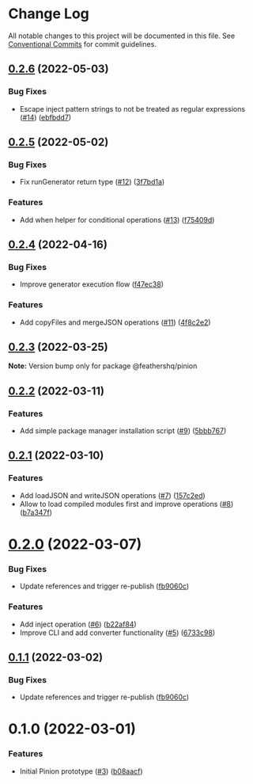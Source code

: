 # Change Log

All notable changes to this project will be documented in this file.
See [Conventional Commits](https://conventionalcommits.org) for commit guidelines.

## [0.2.6](https://github.com/feathershq/pinion/compare/v0.2.5...v0.2.6) (2022-05-03)


### Bug Fixes

* Escape inject pattern strings to not be treated as regular expressions ([#14](https://github.com/feathershq/pinion/issues/14)) ([ebfbdd7](https://github.com/feathershq/pinion/commit/ebfbdd75243dc3fa1bcc935d0420f5d935d14b6a))





## [0.2.5](https://github.com/feathershq/pinion/compare/v0.2.4...v0.2.5) (2022-05-02)


### Bug Fixes

* Fix runGenerator return type ([#12](https://github.com/feathershq/pinion/issues/12)) ([3f7bd1a](https://github.com/feathershq/pinion/commit/3f7bd1a1552f6762d6892dd054bd163f2c2cb5ed))


### Features

* Add when helper for conditional operations ([#13](https://github.com/feathershq/pinion/issues/13)) ([f75409d](https://github.com/feathershq/pinion/commit/f75409de4f5c0d8c754eda85732182ff0fa3a67f))





## [0.2.4](https://github.com/feathershq/pinion/compare/v0.2.3...v0.2.4) (2022-04-16)


### Bug Fixes

* Improve generator execution flow ([f47ec38](https://github.com/feathershq/pinion/commit/f47ec38aab281c1db46fe31738dd8a9697dd3191))


### Features

* Add copyFiles and mergeJSON operations ([#11](https://github.com/feathershq/pinion/issues/11)) ([4f8c2e2](https://github.com/feathershq/pinion/commit/4f8c2e27515c20b7cd64934dc91a7165e4075f1b))





## [0.2.3](https://github.com/feathershq/pinion/compare/v0.2.2...v0.2.3) (2022-03-25)

**Note:** Version bump only for package @feathershq/pinion





## [0.2.2](https://github.com/feathershq/pinion/compare/v0.2.1...v0.2.2) (2022-03-11)


### Features

* Add simple package manager installation script ([#9](https://github.com/feathershq/pinion/issues/9)) ([5bbb767](https://github.com/feathershq/pinion/commit/5bbb76768f4a5f8f97bc2e088ed061f44ca2a75d))





## [0.2.1](https://github.com/feathershq/pinion/compare/v0.2.0...v0.2.1) (2022-03-10)


### Features

* Add loadJSON and writeJSON operations ([#7](https://github.com/feathershq/pinion/issues/7)) ([157c2ed](https://github.com/feathershq/pinion/commit/157c2ede34e511631855d4a81600e5f33eec4ff7))
* Allow to load compiled modules first and improve operations ([#8](https://github.com/feathershq/pinion/issues/8)) ([b7a347f](https://github.com/feathershq/pinion/commit/b7a347fac32fe7d678a2ddb59aedaf03e95f3d9e))





# [0.2.0](https://github.com/feathershq/pinion/compare/v0.1.0...v0.2.0) (2022-03-07)


### Bug Fixes

* Update references and trigger re-publish ([fb9060c](https://github.com/feathershq/pinion/commit/fb9060c359a7a3bd9ffd62c85fc6474f85dde6d3))


### Features

* Add inject operation ([#6](https://github.com/feathershq/pinion/issues/6)) ([b22af84](https://github.com/feathershq/pinion/commit/b22af84245bce5c57b8252ff77d36e618275e986))
* Improve CLI and add converter functionality ([#5](https://github.com/feathershq/pinion/issues/5)) ([6733c98](https://github.com/feathershq/pinion/commit/6733c987aff4f5d24183cf0473fe2ba6fc123f6d))





## [0.1.1](https://github.com/feathershq/pinion/compare/v0.1.0...v0.1.1) (2022-03-02)


### Bug Fixes

* Update references and trigger re-publish ([fb9060c](https://github.com/feathershq/pinion/commit/fb9060c359a7a3bd9ffd62c85fc6474f85dde6d3))





# 0.1.0 (2022-03-01)


### Features

* Initial Pinion prototype ([#3](https://github.com/feathershq/pinion/issues/3)) ([b08aacf](https://github.com/feathershq/pinion/commit/b08aacf22a5a61587243683a7d83097dbb576801))
